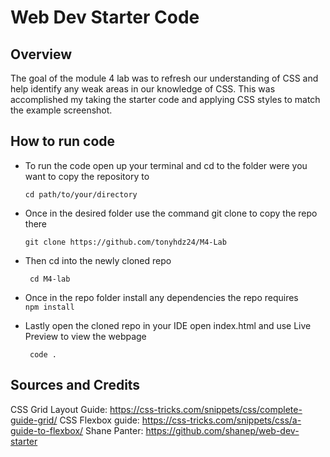 # Web Dev Starter Code

## Overview
The goal of the module 4 lab was to refresh our understanding of CSS and help identify any weak areas in our knowledge of CSS. This was accomplished my taking the starter code and applying CSS styles to match the example screenshot.

## How to run code
* To run the code open up your terminal and cd to the folder were you want to copy the repository to 

    ``` cd path/to/your/directory ```
* Once in the desired folder use the command git clone to copy the repo there 

    ```git clone https://github.com/tonyhdz24/M4-Lab```
* Then cd into the newly cloned repo

    ``` cd M4-lab```

* Once in the repo folder install any dependencies the repo requires  
    ```npm install```

* Lastly open the cloned repo in your IDE open index.html and use Live Preview to view the webpage

    ``` code .```

## Sources and Credits
CSS Grid Layout Guide: https://css-tricks.com/snippets/css/complete-guide-grid/
CSS Flexbox guide: https://css-tricks.com/snippets/css/a-guide-to-flexbox/
Shane Panter: https://github.com/shanep/web-dev-starter

